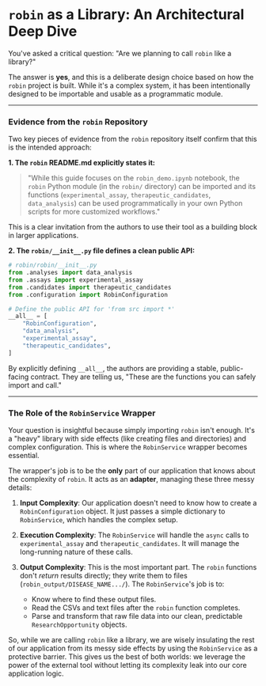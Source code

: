 # `robin` as a Library: An Architectural Deep Dive

You've asked a critical question: "Are we planning to call `robin` like a library?"

The answer is **yes**, and this is a deliberate design choice based on how the `robin` project is built. While it's a complex system, it has been intentionally designed to be importable and usable as a programmatic module.

---

### Evidence from the `robin` Repository

Two key pieces of evidence from the `robin` repository itself confirm that this is the intended approach:

**1. The `robin` README.md explicitly states it:**
> "While this guide focuses on the `robin_demo.ipynb` notebook, the `robin` Python module (in the `robin/` directory) can be imported and its functions (`experimental_assay`, `therapeutic_candidates`, `data_analysis`) can be used programmatically in your own Python scripts for more customized workflows."

This is a clear invitation from the authors to use their tool as a building block in larger applications.

**2. The `robin/__init__.py` file defines a clean public API:**
```python
# robin/robin/__init__.py
from .analyses import data_analysis
from .assays import experimental_assay
from .candidates import therapeutic_candidates
from .configuration import RobinConfiguration

# Define the public API for 'from src import *'
__all__ = [
    "RobinConfiguration",
    "data_analysis",
    "experimental_assay",
    "therapeutic_candidates",
]
```
By explicitly defining `__all__`, the authors are providing a stable, public-facing contract. They are telling us, "These are the functions you can safely import and call."

---

### The Role of the `RobinService` Wrapper

Your question is insightful because simply importing `robin` isn't enough. It's a "heavy" library with side effects (like creating files and directories) and complex configuration. This is where the `RobinService` wrapper becomes essential.

The wrapper's job is to be the **only** part of our application that knows about the complexity of `robin`. It acts as an **adapter**, managing these three messy details:

1.  **Input Complexity**: Our application doesn't need to know how to create a `RobinConfiguration` object. It just passes a simple dictionary to `RobinService`, which handles the complex setup.

2.  **Execution Complexity**: The `RobinService` will handle the `async` calls to `experimental_assay` and `therapeutic_candidates`. It will manage the long-running nature of these calls.

3.  **Output Complexity**: This is the most important part. The `robin` functions don't *return* results directly; they write them to files (`robin_output/DISEASE_NAME.../`). The `RobinService`'s job is to:
    *   Know where to find these output files.
    *   Read the CSVs and text files after the `robin` function completes.
    *   Parse and transform that raw file data into our clean, predictable `ResearchOpportunity` objects.

So, while we are calling `robin` like a library, we are wisely insulating the rest of our application from its messy side effects by using the `RobinService` as a protective barrier. This gives us the best of both worlds: we leverage the power of the external tool without letting its complexity leak into our core application logic. 